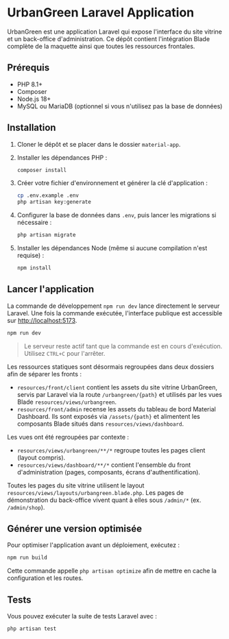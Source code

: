 # UrbanGreen Laravel Application

UrbanGreen est une application Laravel qui expose l'interface du site vitrine et un back-office d'administration. Ce dépôt contient l'intégration Blade complète de la maquette ainsi que toutes les ressources frontales.

## Prérequis

- PHP 8.1+
- Composer
- Node.js 18+
- MySQL ou MariaDB (optionnel si vous n'utilisez pas la base de données)

## Installation

1. Cloner le dépôt et se placer dans le dossier `material-app`.
2. Installer les dépendances PHP :

   ```bash
   composer install
   ```

3. Créer votre fichier d'environnement et générer la clé d'application :

   ```bash
   cp .env.example .env
   php artisan key:generate
   ```

4. Configurer la base de données dans `.env`, puis lancer les migrations si nécessaire :

   ```bash
   php artisan migrate
   ```

5. Installer les dépendances Node (même si aucune compilation n'est requise) :

   ```bash
   npm install
   ```

## Lancer l'application

La commande de développement `npm run dev` lance directement le serveur Laravel. Une fois la commande exécutée, l'interface publique est accessible sur [http://localhost:5173](http://localhost:5173).

```bash
npm run dev
```

> Le serveur reste actif tant que la commande est en cours d'exécution. Utilisez `CTRL+C` pour l'arrêter.

Les ressources statiques sont désormais regroupées dans deux dossiers afin de séparer les fronts :

- `resources/front/client` contient les assets du site vitrine UrbanGreen, servis par Laravel via la route `/urbangreen/{path}` et utilisés par les vues Blade `resources/views/urbangreen`.
- `resources/front/admin` recense les assets du tableau de bord Material Dashboard. Ils sont exposés via `/assets/{path}` et alimentent les composants Blade situés dans `resources/views/dashboard`.

Les vues ont été regroupées par contexte :

- `resources/views/urbangreen/**/*` regroupe toutes les pages client (layout compris).
- `resources/views/dashboard/**/*` contient l'ensemble du front d'administration (pages, composants, écrans d'authentification).

Toutes les pages du site vitrine utilisent le layout `resources/views/layouts/urbangreen.blade.php`. Les pages de démonstration du back-office vivent quant à elles sous `/admin/*` (ex. `/admin/shop`).

## Générer une version optimisée

Pour optimiser l'application avant un déploiement, exécutez :

```bash
npm run build
```

Cette commande appelle `php artisan optimize` afin de mettre en cache la configuration et les routes.

## Tests

Vous pouvez exécuter la suite de tests Laravel avec :

```bash
php artisan test
```
